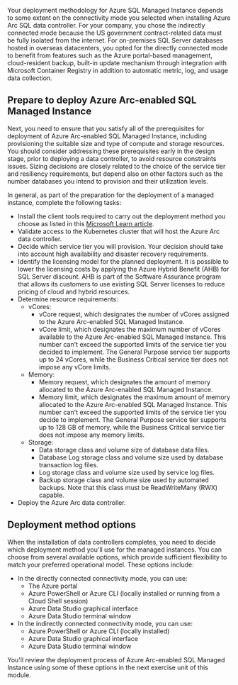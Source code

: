 Your deployment methodology for Azure SQL Managed Instance depends to some extent on the connectivity mode you selected when installing Azure Arc SQL data controller. For your company, you chose the indirectly connected mode because the US government contract-related data must be fully isolated from the internet. For on-premises SQL Server databases hosted in overseas datacenters, you opted for the directly connected mode to benefit from features such as the Azure portal-based management, cloud-resident backup, built-in update mechanism through integration with Microsoft Container Registry in addition to automatic metric, log, and usage data collection. 

## Prepare to deploy Azure Arc-enabled SQL Managed Instance

Next, you need to ensure that you satisfy all of the prerequisites for deployment of Azure Arc-enabled SQL Managed Instance, including provisioning the suitable size and type of compute and storage resources. You should consider addressing these prerequisites early in the design stage, prior to deploying a data controller, to avoid resource constraints issues. Sizing decisions are closely related to the choice of the service tier and resiliency requirements, but depend also on other factors such as the number databases you intend to provision and their utilization levels.

In general, as part of the preparation for the deployment of a managed instance, complete the following tasks:

- Install the client tools required to carry out the deployment method you choose as listed in this [Microsoft Learn article](/azure/azure-arc/data/install-client-tools). 
- Validate access to the Kubernetes cluster that will host the Azure Arc data controller.
- Decide which service tier you will provision. Your decision should take into account high availability and disaster recovery requirements. 
- Identify the licensing model for the planned deployment. It is possible to lower the licensing costs by applying the Azure Hybrid Benefit (AHB) for SQL Server discount. AHB is part of the Software Assurance program that allows its customers to use existing SQL Server licenses to reduce pricing of cloud and hybrid resources.
- Determine resource requirements:
  - vCores:
    - vCore request, which designates the number of vCores assigned to the Azure Arc-enabled SQL Managed Instance.
    - vCore limit, which designates the maximum number of vCores available to the Azure Arc-enabled SQL Managed Instance. This number can't exceed the supported limits of the service tier you decided to implement. The General Purpose service tier supports up to 24 vCores, while the Business Critical service tier does not impose any vCore limits.
  - Memory:
    - Memory request, which designates the amount of memory allocated to the Azure Arc-enabled SQL Managed Instance.
    - Memory limit, which designates the maximum amount of memory allocated to the Azure Arc-enabled SQL Managed Instance. This number can't exceed the supported limits of the service tier you decide to implement. The General Purpose service tier supports up to 128 GB of memory, while the Business Critical service tier does not impose any memory limits.
  - Storage:
    - Data storage class and volume size of database data files.
    - Database Log storage class and volume size used by database transaction log files.
    - Log storage class and volume size used by service log files.
    - Backup storage class and volume size used by automated backups. Note that this class must be ReadWriteMany (RWX) capable.
- Deploy the Azure Arc data controller.

## Deployment method options 

When the installation of data controllers completes, you need to decide which deployment method you'll use for the managed instances. You can choose from several available options, which provide sufficient flexibility to match your preferred operational model. These options include:

- In the directly connected connectivity mode, you can use:
  - The Azure portal 
  - Azure PowerShell or Azure CLI (locally installed or running from a Cloud Shell session)
  - Azure Data Studio graphical interface
  - Azure Data Studio terminal window 
- In the indirectly connected connectivity mode, you can use:
  - Azure PowerShell or Azure CLI (locally installed)
  - Azure Data Studio graphical interface
  - Azure Data Studio terminal window 

You'll review the deployment process of Azure Arc-enabled SQL Managed Instance using some of these options in the next exercise unit of this module.
